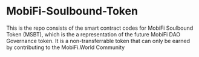 # MobiFi-Soulbound-Token
This is the repo consists of the smart contract codes for MobiFi Soulbound Token (MSBT), which is the a representation of the future MobiFi DAO Governance token. It is a non-transferrable token that can only be earned by contributing to the MobiFi.World Community
